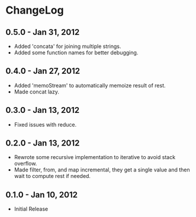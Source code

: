 # ChangeLog #

## 0.5.0 - Jan 31, 2012 ##
* Added 'concata' for joining multiple strings.
* Added some function names for better debugging.

## 0.4.0 - Jan 27, 2012 ##
* Added 'memoStream' to automatically memoize result of rest.
* Made concat lazy.

## 0.3.0 - Jan 13, 2012 ##
* Fixed issues with reduce.

## 0.2.0 - Jan 13, 2012 ##
* Rewrote some recursive implementation to iterative to avoid stack overflow.
* Made filter, from, and map incremental, they get a single value and then wait
  to compute rest if needed.

## 0.1.0 - Jan 10, 2012 ##
* Initial Release
